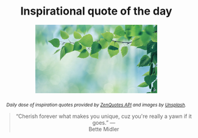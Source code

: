 
<div align="center">

# Inspirational quote of the day

<img src="./data/photo.jpeg" alt="Beautiful nature photo" width="320" height="180">

<sub><i>Daily dose of inspiration quotes provided by [ZenQuotes API](https://zenquotes.io/) and images by [Unsplash](https://unsplash.com/).</i></sub>


<blockquote>&ldquo;Cherish forever what makes you unique, cuz you're really a yawn if it goes.&rdquo; &mdash; <footer>Bette Midler</footer></blockquote>

</div>
